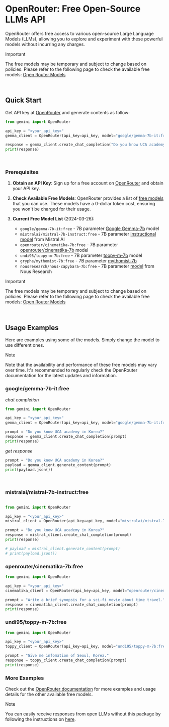 # OpenRouter: Free Open-Source LLMs API


OpenRouter offers free access to various open-source Large Language Models (LLMs), allowing you to explore and experiment with these powerful models without incurring any charges.

> [!IMPORTANT]
> The free models may be temporary and subject to change based on policies. Please refer to the following page to check the available free models: [Open Router Models](https://openrouter.ai/docs#models)


<br>

## Quick Start
Get API key at [OpenRouter](https://openrouter.ai/keys) and generate contents as follow:
```python
from gemini import OpenRouter

api_key = "<your_api_key>"
gemma_client = OpenRouter(api_key=api_key, model="google/gemma-7b-it:free")

response = gemma_client.create_chat_completion("Do you know UCA academy in Korea?")
print(response)
```

<br>

### Prerequisites

1. **Obtain an API Key**: Sign up for a free account on [OpenRouter](https://openrouter.ai/keys) and obtain your API key.

2. **Check Available Free Models**: OpenRouter provides a list of [free models](https://openrouter.ai/docs#models) that you can use. These models have a 0-dollar token cost, ensuring you won't be charged for their usage.


3. **Current Free Model List** (2024-03-26):
   - `google/gemma-7b-it:free` - 7B parameter [Google Gemma-7b](https://huggingface.co/google/gemma-7b) model
   - `mistralai/mistral-7b-instruct:free` - 7B parameter [instructional model](https://huggingface.co/mistralai/Mistral-7B-v0.1) from Mistral AI
   - `openrouter/cinematika-7b:free` - 7B parameter [openrouter/cinematika-7b](https://huggingface.co/jondurbin/cinematika-7b-v0.1) model
   - `undi95/toppy-m-7b:free` - 7B parameter [toopy-m-7b](https://huggingface.co/Undi95/Toppy-M-7B?not-for-all-audiences=true) model
   - `gryphe/mythomist-7b:free` - 7B parameter [mythomist-7b](https://huggingface.co/Gryphe/MythoMist-7b)
   - `nousresearch/nous-capybara-7b:free` - 7B parameter [model](https://huggingface.co/NousResearch/Nous-Capybara-7B-V1) from Nous Research


> [!IMPORTANT]
> The free models may be temporary and subject to change based on policies. Please refer to the following page to check the available free models: [Open Router Models](https://openrouter.ai/docs#models)


<br>

## Usage Examples
Here are examples using some of the models. Simply change the model to use different ones.
> [!NOTE]
> Note that the availability and performance of these free models may vary over time. It's recommended to regularly check the OpenRouter documentation for the latest updates and information.


### google/gemma-7b-it:free


*chat completion*
```python
from gemini import OpenRouter

api_key = "<your_api_key>"
gemma_client = OpenRouter(api_key=api_key, model="google/gemma-7b-it:free")

prompt = "Do you know UCA academy in Korea?"
response = gemma_client.create_chat_completion(prompt)
print(response)
```

*get response*
```python
prompt = "Do you know UCA academy in Korea?"
payload = gemma_client.generate_content(prompt)
print(payload.json())
```


<br>

### mistralai/mistral-7b-instruct:free

```python

from gemini import OpenRouter

api_key = "<your_api_key>"
mistral_client = OpenRouter(api_key=api_key, model="mistralai/mistral-7b-instruct:free")

prompt = "Do you know UCA academy in Korea?"
response = mistral_client.create_chat_completion(prompt)
print(response)

# payload = mistral_client.generate_content(prompt)
# print(payload.json())

```

### openrouter/cinematika-7b:free

```python
from gemini import OpenRouter

api_key = "<your_api_key>"
cinematika_client = OpenRouter(api_key=api_key, model="openrouter/cinematika-7b:free")

prompt = "Write a brief synopsis for a sci-fi movie about time travel."
response = cinematika_client.create_chat_completion(prompt)
print(response)
```

### undi95/toppy-m-7b:free

```python
from gemini import OpenRouter

api_key = "<your_api_key>"
toppy_client = OpenRouter(api_key=api_key, model="undi95/toppy-m-7b:free")

prompt = "Give me infomation of Seoul, Korea."
response = toppy_client.create_chat_completion(prompt)
print(response)
```

### More Examples

Check out the [OpenRouter documentation](https://openrouter.ai/docs) for more examples and usage details for the other available free models.

> [!NOTE]
> You can easily receive responses from open LLMs without this package by following the instructions on [here](https://openrouter.ai/docs#models).

